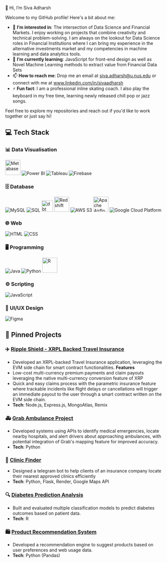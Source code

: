 👋 Hi, I’m Siva Adharsh

Welcome to my GitHub profile! Here's a bit about me:

- 👀 **I’m interested in**: The intersection of Data Science and Financial Markets. I enjoy working on projects that combine creativity and technical problem-solving. I am always on the lookout for Data Science roles in Financial Institutions where I can bring my experience in the alternative investments market and my competencies in machine learning and data analytics tools. 
- 🌱 **I’m currently learning**: JavaScript for front-end design as well as Novel Machine Learning methods to extract value from Financial Data Sets
- 📫 **How to reach me**: Drop me an email at siva.adharsh@u.nus.edu or connect with me at www.linkedin.com/in/sivaadharsh
- ⚡ **Fun fact**: I am a professional inline skating coach. I also play the keyboard in my free time, learning newly released chill pop or jazz songs.
  
Feel free to explore my repositories and reach out if you'd like to work together or just say hi!
## 💻 Tech Stack  

### 📊 Data Visualisation  
<p align="left">
  <img src="https://metabase.com/images/logo.svg" alt="Metabase" width="48" title="Metabase"/>  
  <img src="https://img.icons8.com/color/48/000000/power-bi.png" alt="Power BI" title="Power BI"/>  
  <img src="https://img.icons8.com/color/48/000000/tableau-software.png" alt="Tableau" title="Tableau"/>  
  <img src="https://img.icons8.com/color/48/000000/firebase.png" alt="Firebase" title="Firebase"/>  
</p>

### 🗄️ Database  
<p align="left">
  <img src="https://img.icons8.com/color/48/000000/mysql-logo.png" alt="MySQL" title="MySQL"/>  
  <img src="https://img.icons8.com/external-flat-juicy-fish/48/000000/external-sql-coding-and-development-flat-flat-juicy-fish.png" alt="SQL" title="SQL"/>  
  <img src="https://images.seeklogo.com/logo-png/43/1/dbt-logo-png_seeklogo-431111.png?v=1957906730599864760" alt="dbt" width="36" title="dbt"/>  
  <img src="https://logowik.com/content/uploads/images/aws-redshift2026.jpg" alt="Redshift" width="48" title="Redshift"/>  
  <img src="https://img.icons8.com/color/48/000000/amazon-s3.png" alt="AWS S3" title="AWS S3"/>  
  <img src="https://assets.datamation.com/uploads/2018/09/apache_airflow-icon.png" alt="Apache Airflow" width="48" title="Apache Airflow"/>  
  <img src="https://img.icons8.com/color/48/000000/google-cloud.png" alt="Google Cloud Platform"/>
</p>

### 🌐 Web  
<p align="left">
  <img src="https://img.icons8.com/color/48/000000/html-5--v1.png" alt="HTML" title="HTML"/>  
  <img src="https://img.icons8.com/color/48/000000/css3.png" alt="CSS" title="CSS"/>  
</p>

### 🖥️ Programming  
<p align="left">
  <img src="https://img.icons8.com/color/48/000000/java-coffee-cup-logo.png" alt="Java" title="Java"/>  
  <img src="https://img.icons8.com/color/48/000000/python.png" alt="Python" title="Python"/>  
  <img src="https://www.r-project.org/logo/Rlogo.png" alt="R" width="48" title="R"/>  
</p>

### ⚙️ Scripting  
<p align="left">
  <img src="https://img.icons8.com/color/48/000000/javascript--v1.png" alt="JavaScript" title="JavaScript"/>  
</p>

### 🎨 UI/UX Design  
<p align="left">
  <img src="https://img.icons8.com/color/48/000000/figma.png" alt="Figma" title="Figma"/>  
</p>


## 📌 Pinned Projects
  
### ✈️ [Ripple Shield - XRPL Backed Travel Insurance](https://github.com/sivaadharsh28/welovefintech) 
- Developed an XRPL-backed Travel Insurance application, leveraging the EVM side chain for smart contract functionalities.
**Features**
- Low-cost multi-currency premium payments and claim payouts leveraging the native multi-currency conversion feature of XRP
- Quick and easy claims process with the parametric insurance feature where trackable incidents like flight delays or cancellations will trigger an immediate payout to the user through a smart contract written on the EVM side chain. 
- **Tech**: Node.js, Express.js, MongoAtlas, Remix

### 🚑 [Grab Ambulance Project](https://github.com/seandias/hackjakarta)  
- Developed systems using APIs to identify medical emergencies, locate nearby hospitals, and alert drivers about approaching ambulances, with potential integration of Grab's mapping feature for improved accuracy.
- **Tech**: Python

### 🏥 [Clinic Finder](https://github.com/sivaadharsh28/clinic_finder)  
- Designed a telegram bot to help clients of an insurance company locate their nearest approved clinics efficiently
- **Tech**: Python, Flask, Render, Google Maps API

### 🔍 [Diabetes Prediction Analysis](https://github.com/sivaadharsh28/Diabetes-Prediction-Analysis)  
- Built and evaluated multiple classification models to predict diabetes outcomes based on patient data.  
- **Tech**: R  

### 🛍️ [Product Recommendation System](https://github.com/sivaadharsh28/Product-Recommendation-System)  
- Developed a recommendation engine to suggest products based on user preferences and web usage data.  
- **Tech**: Python (Pandas)




<!---
sivaadharsh28/sivaadharsh28 is a ✨ special ✨ repository because its `README.md` (this file) appears on your GitHub profile.
You can click the Preview link to take a look at your changes.
--->
